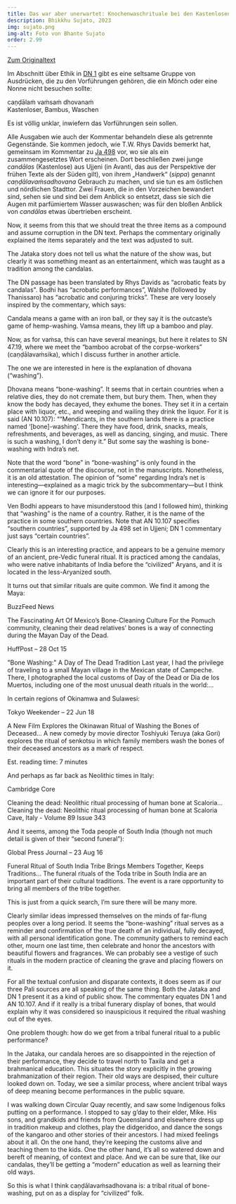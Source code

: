 ```yaml
---
title: Das war aber unerwartet: Knochenwaschrituale bei den Kastenlosen in Südindien
description: Bhikkhu Sujato, 2023
img: sujato.png
img-alt: Foto von Bhante Sujato
order: 2.99
---
```


[Zum Originaltext](https://discourse.suttacentral.net/t/well-that-was-unexpected-bone-washing-rituals-among-the-outcastes-of-southern-india/29001)

Im Abschnitt über Ethik in [DN 1](#/sutta/dn1/de/sabbamitta) gibt es eine seltsame Gruppe von Ausdrücken, die zu den Vorführungen gehören, die ein Mönch oder eine Nonne nicht besuchen sollte: 

caṇḍālaṁ vaṁsaṁ dhovanaṁ  
Kastenloser, Bambus, Waschen

Es ist völlig unklar, inwiefern das Vorführungen sein sollen. 

Alle Ausgaben wie auch der Kommentar behandeln diese als getrennte Gegenstände. Sie kommen jedoch, wie T.W. Rhys Davids bemerkt hat, gemeinsam im Kommentar zu [Ja 498](https://suttacentral.net/ja498) vor, wo sie als ein zusammengesetztes Wort erscheinen. Dort beschließen zwei junge *candālas* (Kastenlose) aus Ujjeni (in Avanti, das aus der Perspektive der frühen Texte als der Süden gilt), von ihrem „Handwerk“ (*sippa*) genannt *caṇḍālavaṁsadhovana* Gebrauch zu machen, und sie tun es am östlichen und nördlichen Stadttor. Zwei Frauen, die in den Vorzeichen bewandert sind, sehen sie und sind bei dem Anblick so entsetzt, dass sie sich die Augen mit parfümiertem Wasser auswaschen; was für den bloßen Anblick von *candālas* etwas übertrieben erscheint. 

Now, it seems from this that we should treat the three items as a compound and assume corruption in the DN text. Perhaps the commentary originally explained the items separately and the text was adjusted to suit.

The Jataka story does not tell us what the nature of the show was, but clearly it was something meant as an entertainment, which was taught as a tradition among the candalas.

The DN passage has been translated by Rhys Davids as “acrobatic feats by candalas". Bodhi has “acrobatic performances”, Walshe (followed by Thanissaro) has “acrobatic and conjuring tricks”. These are very loosely inspired by the commentary, which says:

Candala means a game with an iron ball, or they say it is the outcaste’s game of hemp-washing. Vamsa means, they lift up a bamboo and play.

Now, as for vaṁsa, this can have several meanings, but here it relates to SN 47.19, where we meet the “bamboo acrobat of the corpse-workers” (caṇḍālavaṁsika), which I discuss further in another article.

The one we are interested in here is the explanation of dhovana (“washing”).

Dhovana means “bone-washing”. It seems that in certain countries when a relative dies, they do not cremate them, but bury them. Then, when they know the body has decayed, they exhume the bones. They set it in a certain place with liquor, etc., and weeping and wailing they drink the liquor. For it is said (AN 10.107): ““Mendicants, in the southern lands there is a practice named ‘[bone]-washing’. There they have food, drink, snacks, meals, refreshments, and beverages, as well as dancing, singing, and music. There is such a washing, I don’t deny it.” But some say the washing is bone-washing with Indra’s net.

Note that the word “bone” in “bone-washing” is only found in the commentarial quote of the discourse, not in the manuscripts. Nonetheless, it is an old attestation. The opinion of “some” regarding Indra’s net is interesting—explained as a magic trick by the subcommentary—but I think we can ignore it for our purposes.

Ven Bodhi appears to have misunderstood this (and I followed him), thinking that “washing” is the name of a country. Rather, it is the name of the practice in some southern countries. Note that AN 10.107 specifies “southern countries”, supported by Ja 498 set in Ujjeni; DN 1 commentary just says “certain countries”.

Clearly this is an interesting practice, and appears to be a genuine memory of an ancient, pre-Vedic funeral ritual. It is practiced among the candalas, who were native inhabitants of India before the “civilized” Aryans, and it is located in the less-Aryanized south.

It turns out that similar rituals are quite common. We find it among the Maya:


BuzzFeed News

The Fascinating Art Of Mexico’s Bone-Cleaning Culture
For the Pomuch community, cleaning their dead relatives’ bones is a way of connecting during the Mayan Day of the Dead.


HuffPost – 28 Oct 15

"Bone Washing:" A Day of The Dead Tradition
Last year, I had the privilege of traveling to a small Mayan village in the Mexican state of Campeche. There, I photographed the local customs of Day of the Dead or Dia de los Muertos, including one of the most unusual death rituals in the world:...

In certain regions of Okinamwa and Sulawesi:


Tokyo Weekender – 22 Jun 18

A New Film Explores the Okinawan Ritual of Washing the Bones of Deceased...
A new comedy by movie director Toshiyuki Teruya (aka Gori) explores the ritual of senkotsu in which family members wash the bones of their deceased ancestors as a mark of respect.

Est. reading time: 7 minutes

And perhaps as far back as Neolithic times in Italy:


Cambridge Core

Cleaning the dead: Neolithic ritual processing of human bone at Scaloria...
Cleaning the dead: Neolithic ritual processing of human bone at Scaloria Cave, Italy - Volume 89 Issue 343

And it seems, among the Toda people of South India (though not much detail is given of their “second funeral”):


Global Press Journal – 23 Aug 16

Funeral Ritual of South India Tribe Brings Members Together, Keeps Traditions...
The funeral rituals of the Toda tribe in South India are an important part of their cultural traditions. The event is a rare opportunity to bring all members of the tribe together.

This is just from a quick search, I’m sure there will be many more.

Clearly similar ideas impressed themselves on the minds of far-flung peoples over a long period. It seems the “bone-washing” ritual serves as a reminder and confirmation of the true death of an individual, fully decayed, with all personal identification gone. The community gathers to remind each other, mourn one last time, then celebrate and honor the ancestors with beautiful flowers and fragrances. We can probably see a vestige of such rituals in the modern practice of cleaning the grave and placing flowers on it.

For all the textual confusion and disparate contexts, it does seem as if our three Pali sources are all speaking of the same thing. Both the Jataka and DN 1 present it as a kind of public show. The commentary equates DN 1 and AN 10.107. And if it really is a tribal funerary display of bones, that would explain why it was considered so inauspicious it required the ritual washing out of the eyes.

One problem though: how do we get from a tribal funeral ritual to a public performance?

In the Jataka, our candala heroes are so disappointed in the rejection of their performance, they decide to travel north to Taxila and get a brahmanical education. This situates the story explicitly in the growing brahmanization of their region. Their old ways are despised, their culture looked down on. Today, we see a similar process, where ancient tribal ways of deep meaning become performances in the public square.

I was walking down Circular Quay recently, and saw some Indigenous folks putting on a performance. I stopped to say g’day to their elder, Mike. His sons, and grandkids and friends from Queensland and elsewhere dress up in tradition makeup and clothes, play the didgeridoo, and dance the songs of the kangaroo and other stories of their ancestors. I had mixed feelings about it all. On the one hand, they’re keeping the customs alive and teaching them to the kids. One the other hand, it’s all so watered down and bereft of meaning, of context and place. And we can be sure that, like our candalas, they’ll be getting a “modern” education as well as learning their old ways.

So this is what I think caṇḍālavaṁsadhovana is: a tribal ritual of bone-washing, put on as a display for “civilized” folk.
